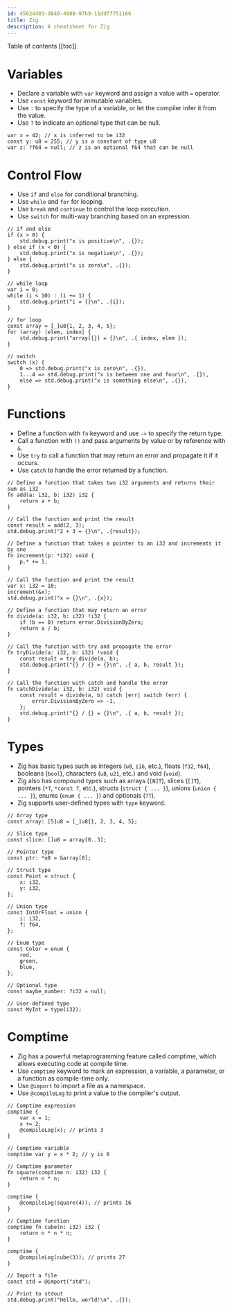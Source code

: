 ```yaml
---
id: 45624403-d849-4988-97b9-11ddff751166
title: Zig
description: A cheatsheet for Zig
---
```


Table of contents
[[toc]]

# Variables

- Declare a variable with `var` keyword and assign a value with `=` operator.
- Use `const` keyword for immutable variables.
- Use `:` to specify the type of a variable, or let the compiler infer it from the value.
- Use `?` to indicate an optional type that can be null.

```zig
var x = 42; // x is inferred to be i32
const y: u8 = 255; // y is a constant of type u8
var z: ?f64 = null; // z is an optional f64 that can be null
```

# Control Flow

- Use `if` and `else` for conditional branching.
- Use `while` and `for` for looping.
- Use `break` and `continue` to control the loop execution.
- Use `switch` for multi-way branching based on an expression.

```zig
// if and else
if (x > 0) {
    std.debug.print("x is positive\n", .{});
} else if (x < 0) {
    std.debug.print("x is negative\n", .{});
} else {
    std.debug.print("x is zero\n", .{});
}

// while loop
var i = 0;
while (i < 10) : (i += 1) {
    std.debug.print("i = {}\n", .{i});
}

// for loop
const array = [_]u8{1, 2, 3, 4, 5};
for (array) |elem, index| {
    std.debug.print("array[{}] = {}\n", .{ index, elem });
}

// switch
switch (x) {
    0 => std.debug.print("x is zero\n", .{}),
    1...4 => std.debug.print("x is between one and four\n", .{}),
    else => std.debug.print("x is something else\n", .{}),
}
```

# Functions

- Define a function with `fn` keyword and use `->` to specify the return type.
- Call a function with `()` and pass arguments by value or by reference with `&`.
- Use `try` to call a function that may return an error and propagate it if it occurs.
- Use `catch` to handle the error returned by a function.

```zig
// Define a function that takes two i32 arguments and returns their sum as i32
fn add(a: i32, b: i32) i32 {
    return a + b;
}

// Call the function and print the result
const result = add(2, 3);
std.debug.print("2 + 3 = {}\n", .{result});

// Define a function that takes a pointer to an i32 and increments it by one
fn increment(p: *i32) void {
    p.* += 1;
}

// Call the function and print the result
var x: i32 = 10;
increment(&x);
std.debug.print("x = {}\n", .{x});

// Define a function that may return an error
fn divide(a: i32, b: i32) !i32 {
    if (b == 0) return error.DivisionByZero;
    return a / b;
}

// Call the function with try and propagate the error
fn tryDivide(a: i32, b: i32) !void {
    const result = try divide(a, b);
    std.debug.print("{} / {} = {}\n", .{ a, b, result });
}

// Call the function with catch and handle the error
fn catchDivide(a: i32, b: i32) void {
    const result = divide(a, b) catch |err| switch (err) {
        error.DivisionByZero => -1,
    };
    std.debug.print("{} / {} = {}\n", .{ a, b, result });
}
```

# Types

- Zig has basic types such as integers (`u8`, `i16`, etc.), floats (`f32`, `f64`), booleans (`bool`), characters (`u8`, `u21`, etc.) and void (`void`).
- Zig also has compound types such as arrays (`[N]T`), slices (`[]T`), pointers (`*T`, `*const T`, etc.), structs (`struct { ... }`), unions (`union { ... }`), enums (`enum { ... }`) and optionals (`?T`).
- Zig supports user-defined types with `type` keyword.

```zig
// Array type
const array: [5]u8 = [_]u8{1, 2, 3, 4, 5};

// Slice type
const slice: []u8 = array[0..3];

// Pointer type
const ptr: *u8 = &array[0];

// Struct type
const Point = struct {
    x: i32,
    y: i32,
};

// Union type
const IntOrFloat = union {
    i: i32,
    f: f64,
};

// Enum type
const Color = enum {
    red,
    green,
    blue,
};

// Optional type
const maybe_number: ?i32 = null;

// User-defined type
const MyInt = type(i32);
```

# Comptime

- Zig has a powerful metaprogramming feature called comptime, which allows executing code at compile time.
- Use `comptime` keyword to mark an expression, a variable, a parameter, or a function as compile-time only.
- Use `@import` to import a file as a namespace.
- Use `@compileLog` to print a value to the compiler's output.

```zig
// Comptime expression
comptime {
    var x = 1;
    x += 2;
    @compileLog(x); // prints 3
}

// Comptime variable
comptime var y = x * 2; // y is 6

// Comptime parameter
fn square(comptime n: i32) i32 {
    return n * n;
}

comptime {
    @compileLog(square(4)); // prints 16
}

// Comptime function
comptime fn cube(n: i32) i32 {
    return n * n * n;
}

comptime {
    @compileLog(cube(3)); // prints 27
}

// Import a file
const std = @import("std");

// Print to stdout
std.debug.print("Hello, world!\n", .{});
```
